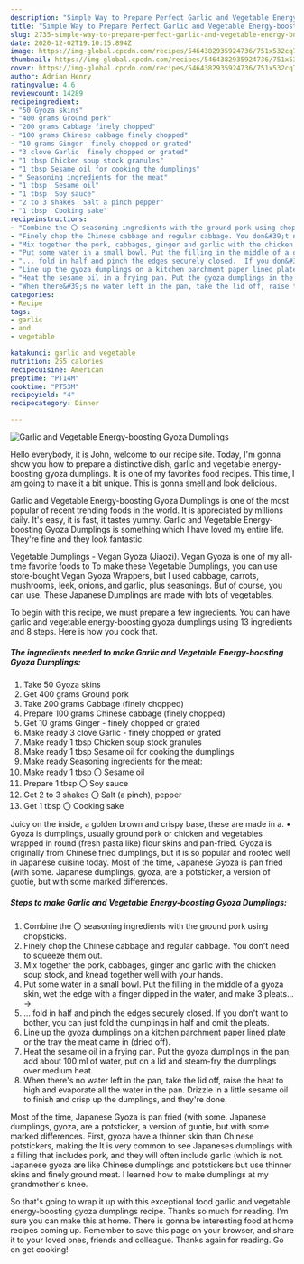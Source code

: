 ```yaml
---
description: "Simple Way to Prepare Perfect Garlic and Vegetable Energy-boosting Gyoza Dumplings"
title: "Simple Way to Prepare Perfect Garlic and Vegetable Energy-boosting Gyoza Dumplings"
slug: 2735-simple-way-to-prepare-perfect-garlic-and-vegetable-energy-boosting-gyoza-dumplings
date: 2020-12-02T19:10:15.894Z
image: https://img-global.cpcdn.com/recipes/5464382935924736/751x532cq70/garlic-and-vegetable-energy-boosting-gyoza-dumplings-recipe-main-photo.jpg
thumbnail: https://img-global.cpcdn.com/recipes/5464382935924736/751x532cq70/garlic-and-vegetable-energy-boosting-gyoza-dumplings-recipe-main-photo.jpg
cover: https://img-global.cpcdn.com/recipes/5464382935924736/751x532cq70/garlic-and-vegetable-energy-boosting-gyoza-dumplings-recipe-main-photo.jpg
author: Adrian Henry
ratingvalue: 4.6
reviewcount: 14289
recipeingredient:
- "50 Gyoza skins"
- "400 grams Ground pork"
- "200 grams Cabbage finely chopped"
- "100 grams Chinese cabbage finely chopped"
- "10 grams Ginger  finely chopped or grated"
- "3 clove Garlic  finely chopped or grated"
- "1 tbsp Chicken soup stock granules"
- "1 tbsp Sesame oil for cooking the dumplings"
- " Seasoning ingredients for the meat"
- "1 tbsp  Sesame oil"
- "1 tbsp  Soy sauce"
- "2 to 3 shakes  Salt a pinch pepper"
- "1 tbsp  Cooking sake"
recipeinstructions:
- "Combine the 〇 seasoning ingredients with the ground pork using chopsticks."
- "Finely chop the Chinese cabbage and regular cabbage. You don&#39;t need to squeeze them out."
- "Mix together the pork, cabbages, ginger and garlic with the chicken soup stock, and knead together well with your hands."
- "Put some water in a small bowl. Put the filling in the middle of a gyoza skin, wet the edge with a finger dipped in the water, and make 3 pleats... →"
- "... fold in half and pinch the edges securely closed.  If you don&#39;t want to bother, you can just fold the dumplings in half and omit the pleats."
- "Line up the gyoza dumplings on a kitchen parchment paper lined plate or the tray the meat came in (dried off)."
- "Heat the sesame oil in a frying pan. Put the gyoza dumplings in the pan, add about 100 ml of water, put on a lid and steam-fry the dumplings over medium heat."
- "When there&#39;s no water left in the pan, take the lid off, raise the heat to high and evaporate all the water in the pan. Drizzle in a little sesame oil to finish and crisp up the dumplings, and they&#39;re done."
categories:
- Recipe
tags:
- garlic
- and
- vegetable

katakunci: garlic and vegetable 
nutrition: 255 calories
recipecuisine: American
preptime: "PT14M"
cooktime: "PT53M"
recipeyield: "4"
recipecategory: Dinner

---
```



![Garlic and Vegetable Energy-boosting Gyoza Dumplings](https://img-global.cpcdn.com/recipes/5464382935924736/751x532cq70/garlic-and-vegetable-energy-boosting-gyoza-dumplings-recipe-main-photo.jpg)

Hello everybody, it is John, welcome to our recipe site. Today, I'm gonna show you how to prepare a distinctive dish, garlic and vegetable energy-boosting gyoza dumplings. It is one of my favorites food recipes. This time, I am going to make it a bit unique. This is gonna smell and look delicious.

Garlic and Vegetable Energy-boosting Gyoza Dumplings is one of the most popular of recent trending foods in the world. It is appreciated by millions daily. It's easy, it is fast, it tastes yummy. Garlic and Vegetable Energy-boosting Gyoza Dumplings is something which I have loved my entire life. They're fine and they look fantastic.

Vegetable Dumplings - Vegan Gyoza (Jiaozi). Vegan Gyoza is one of my all-time favorite foods to To make these Vegetable Dumplings, you can use store-bought Vegan Gyoza Wrappers, but I used cabbage, carrots, mushrooms, leek, onions, and garlic, plus seasonings. But of course, you can use. These Japanese Dumplings are made with lots of vegetables.


To begin with this recipe, we must prepare a few ingredients. You can have garlic and vegetable energy-boosting gyoza dumplings using 13 ingredients and 8 steps. Here is how you cook that.

<!--inarticleads1-->

##### The ingredients needed to make Garlic and Vegetable Energy-boosting Gyoza Dumplings:

1. Take 50 Gyoza skins
1. Get 400 grams Ground pork
1. Take 200 grams Cabbage (finely chopped)
1. Prepare 100 grams Chinese cabbage (finely chopped)
1. Get 10 grams Ginger - finely chopped or grated
1. Make ready 3 clove Garlic - finely chopped or grated
1. Make ready 1 tbsp Chicken soup stock granules
1. Make ready 1 tbsp Sesame oil for cooking the dumplings
1. Make ready  Seasoning ingredients for the meat:
1. Make ready 1 tbsp 〇 Sesame oil
1. Prepare 1 tbsp 〇 Soy sauce
1. Get 2 to 3 shakes 〇 Salt (a pinch), pepper
1. Get 1 tbsp 〇 Cooking sake


Juicy on the inside, a golden brown and crispy base, these are made in a. • Gyoza is dumplings, usually ground pork or chicken and vegetables wrapped in round (fresh pasta like) flour skins and pan-fried. Gyoza is originally from Chinese fried dumplings, but it is so popular and rooted well in Japanese cuisine today. Most of the time, Japanese Gyoza is pan fried (with some. Japanese dumplings, gyoza, are a potsticker, a version of guotie, but with some marked differences. 

<!--inarticleads2-->

##### Steps to make Garlic and Vegetable Energy-boosting Gyoza Dumplings:

1. Combine the 〇 seasoning ingredients with the ground pork using chopsticks.
1. Finely chop the Chinese cabbage and regular cabbage. You don&#39;t need to squeeze them out.
1. Mix together the pork, cabbages, ginger and garlic with the chicken soup stock, and knead together well with your hands.
1. Put some water in a small bowl. Put the filling in the middle of a gyoza skin, wet the edge with a finger dipped in the water, and make 3 pleats... →
1. ... fold in half and pinch the edges securely closed.  If you don&#39;t want to bother, you can just fold the dumplings in half and omit the pleats.
1. Line up the gyoza dumplings on a kitchen parchment paper lined plate or the tray the meat came in (dried off).
1. Heat the sesame oil in a frying pan. Put the gyoza dumplings in the pan, add about 100 ml of water, put on a lid and steam-fry the dumplings over medium heat.
1. When there&#39;s no water left in the pan, take the lid off, raise the heat to high and evaporate all the water in the pan. Drizzle in a little sesame oil to finish and crisp up the dumplings, and they&#39;re done.


Most of the time, Japanese Gyoza is pan fried (with some. Japanese dumplings, gyoza, are a potsticker, a version of guotie, but with some marked differences. First, gyoza have a thinner skin than Chinese potstickers, making the It is very common to see Japaneses dumplings with a filling that includes pork, and they will often include garlic (which is not. Japanese gyoza are like Chinese dumplings and potstickers but use thinner skins and finely ground meat. I learned how to make dumplings at my grandmother&#39;s knee. 

So that's going to wrap it up with this exceptional food garlic and vegetable energy-boosting gyoza dumplings recipe. Thanks so much for reading. I'm sure you can make this at home. There is gonna be interesting food at home recipes coming up. Remember to save this page on your browser, and share it to your loved ones, friends and colleague. Thanks again for reading. Go on get cooking!
